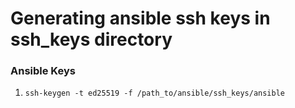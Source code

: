 # Generating ansible ssh keys in ssh_keys directory

### Ansible Keys

1. ```ssh-keygen -t ed25519 -f /path_to/ansible/ssh_keys/ansible```
